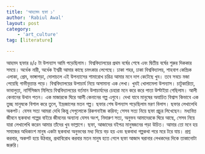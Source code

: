 ```yaml
---
title: 'আহমেদ ছফা ১'
author: 'Rabiul Awal'
layout: post
category:
    - 'art_culture'
tag: [literature]

---
```

আহমদ ছফার ৪/৫ টা উপন্যাস আমি পড়েছিলাম। বিশ্ববিদ্যালয়ের প্রথম বর্ষের শেষে এবং দ্বিতীয় বর্ষের শুরুর দিককার সময়ে। অর্ধেক নারী, অর্ধেক ইশ্বরী আমার কাছে চমৎকার লেগেছে। ঢাকা শহর, ঢাকা বিশ্ববিদ্যালয়, শাহবাগ কেন্দ্রিক এলাকা, প্রেম, ভাঙ্গাগড়া, দোলাচলে এই উপন্যাসের শামারোখ চরিত্র আমার মনে দাগ কেটেছে খুব। তবে সবচে মজা পেয়েছি গাভীবৃত্তান্ত পড়ে। বিশ্ববিদ্যালয়ের উপাচার্য নিয়ে অসামান্য এক লেখা। খুবই খোলামেলা উপন্যাস। চাটুকারিতা, ভাবালুতা, নার্সিসিজম মিলিয়ে বিশ্ববিদ্যালয়ের বর্তমান উপাচার্য<span class="text_exposed_show">দের চেহারা মনে করে করে পাতা উল্টাইয়া গেছিলাম। আলী কেনানের উথান পতন। এক মাজারকে ঘিরে আলী কেনানের গল্প এগুবে। দেখা যাবে মানুষের অযাচিত বিশ্বাস কিভাবে এক তুচ্ছ মানুষকে বিশাল করে তুলে, ইন্দ্রজালের মতন গল্প। ছফার শেষ উপন্যাস পড়েছিলাম মরণ বিলাস। ছফার লেখালেখি অকপট। যেসব সত্য আমরা দেখি কিন্তু সেগুলোকে রিকগনাইজ করিনা; সেসব সত্য নিয়ে ছফা প্রচুর লিখেছেন। মধ্যবিত্ত জীবনে ছকবাধা গল্পের বাইরে জীবনের অন্যান্য যেসব অংশ, নিদারুণ সত্য, অনুভব আমাদেরকে ঘিরে আছে, সেসব নিয়ে যারা লেখালেখি করেন আমার তাঁদের খুব ভাল্লাগে। ছফা, আজাদের বইপত্র মানুষজনের পড়া উচিত। আমার তো মনে হয় সমাজের অধিকাংশ মানুষ একটা ছকবাধা অনুভবের মধ্য দিয়ে বড় হয় এবং ছকবাধা গল্পকথা পরে মরে টরে যায়। প্রশ্ন করবার, অকপট হয়ে উঠবার, প্রথাবিরোধ করবার মতন মানুষ হতে গেলে ছফা আজাদ ঘরানার লেখকদের দিকে তাকানোটা জরুরি।